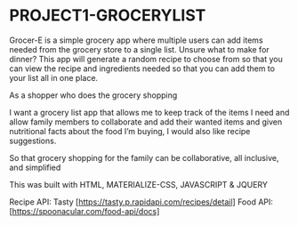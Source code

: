 # PROJECT1-GROCERYLIST

Grocer-E is a simple grocery app where multiple users can add items needed from the grocery store to a single list. Unsure what to make for dinner? This app will generate a random recipe to choose from so that you can view the recipe and ingredients needed so that you can add them to your list all in one place.

As a shopper who does the grocery shopping

I want a grocery list app that allows me to keep track of the items I need and allow family members to collaborate and add their wanted items and given nutritional facts about the food I’m buying, I would also like recipe suggestions.

So that grocery shopping for the family can be collaborative, all inclusive, and simplified

This was built with HTML, MATERIALIZE-CSS, JAVASCRIPT & JQUERY

Recipe API: Tasty [https://tasty.p.rapidapi.com/recipes/detail]
Food API: [https://spoonacular.com/food-api/docs]
